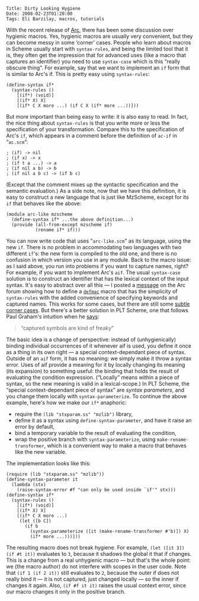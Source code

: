     Title: Dirty Looking Hygiene
    Date: 2008-02-23T01:20:00
    Tags: Eli Barzilay, macros, tutorials

With the recent release of [Arc](http://arclanguage.com/), there has been some
discussion over hygienic macros. Yes, hygienic macros are usually very
convenient, but they can become messy in some ‘corner’ cases. People who learn
about macros in Scheme usually start with `syntax-rules`, and being the limited
tool that it is, they often get the impression that for advanced uses (like a
macro that captures an identifier) you need to use `syntax-case` which is this
“really obscure thing”.  For example, say that we want to implement an `if` form
that is similar to Arc's if. This is pretty easy using `syntax-rules`:

```racket
(define-syntax if*
  (syntax-rules ()
    [(if*) (void)]
    [(if* X) X]
    [(if* C X more ...) (if C X (if* more ...))]))
```

But more important than being easy to write: it is also easy to read. In fact,
the nice thing about `syntax-rules` is that you write more or less the
specification of your transformation. Compare this to the specification of
Arc's `if`, which appears in a comment before the definition of `ac-if` in
“`ac.scm`”:

```
; (if) -> nil
; (if x) -> x
; (if t a ...) -> a
; (if nil a b) -> b
; (if nil a b c) -> (if b c)
```

(Except that the comment mixes up the syntactic specification and the semantic
evaluation.) As a side note, now that we have this definition, it is easy to
construct a new language that is just like MzScheme, except for its `if` that
behaves like the above:

```racket
(module arc-like mzscheme
  (define-syntax if* ...the above definition...)
  (provide (all-from-except mzscheme if)
           (rename if* if)))
```

You can now write code that uses "`arc-like.scm`" as its language, using the new
`if`. There is no problem in accommodating two languages with two different `if`'s:
the new form is compiled to the old one, and there is no confusion in which
version you use in any module. Back to the macro issue: as I said above, you
run into problems if you want to capture names, right? For example, if you want
to implement Arc's `aif`. The usual `syntax-case` solution is to construct an
identifier that has the lexical context of the input syntax. It's easy to
abstract over all this — I posted a [message](http://www.arclanguage.org/item?id=841) on the Arc forum showing how to
define a [`defmac`](http://tmp.barzilay.org/defmac.ss) macro that has the simplicity of `syntax-rules` with the added
convenience of specifying keywords and captured names. This works for some
cases, but there are still some [subtle corner cases](http://download.plt-scheme.org/doc/372/html/mzscheme/mzscheme-Z-H-12.html#node_sec_12.2.1.1). But there's a better
solution in PLT Scheme, one that follows Paul Graham's intuition when he [says](http://www.arclanguage.org/item?id=2526):

> “captured symbols are kind of freaky”

The basic idea is a change of perspective: instead of (unhygienically) binding
individual occurrences of it whenever aif is used, you define it once as a
thing in its own right — a special context-dependant piece of syntax. Outside
of an `aif` form, it has no meaning: we simply make it throw a syntax error. Uses
of aif provide a meaning for it by locally changing its meaning (its expansion)
to something useful: the binding that holds the result of evaluating the
condition expression. (“Locally” means within a piece of syntax, so the new
meaning is valid in a lexical-scope.) In PLT Scheme, the “special
context-dependant piece of syntax” are *syntax parameters*, and you change them
locally with `syntax-parameterize`. To continue the above example, here's how we
make our `if*` anaphoric:

* require the `(lib "stxparam.ss" "mzlib")` library,
* define it as a syntax using `define-syntax-parameter`, and have it raise an error by default,
* bind a temporary variable to the result of evaluating the condition,
* wrap the positive branch with `syntax-parameterize`, using
  `make-rename-transformer`, which is a convenient way to make a macro that behaves
  like the new variable.

The implementation looks like this:

```racket
(require (lib "stxparam.ss" "mzlib"))
(define-syntax-parameter it
  (lambda (stx)
    (raise-syntax-error #f "can only be used inside `if'" stx)))
(define-syntax if*
  (syntax-rules ()
    [(if*) (void)]
    [(if* X) X]
    [(if* C X more ...)
     (let ([b C])
       (if b
         (syntax-parameterize ([it (make-rename-transformer #'b)]) X)
         (if* more ...)))]))
```

The resulting macro does not break hygiene. For example, `(let ([it 3]) (if #t it))`
evaluates to `3`, because it shadows the global it that if changes. This is
a change from a real unhygienic macro — but that's the whole point: we (the
macro author) do not interfere with scopes in the user code. Note that `(if 1 (if 2 it))`
still evaluates to `2`, because the outer if does not really bind it —
it is not captured, just changed locally — so the inner if changes it again.
Also, `(if #f it it)` raises the usual context error, since our macro changes it
only in the positive branch.

